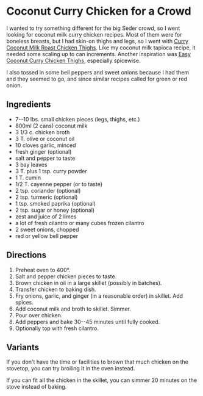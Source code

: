 # Coconut Curry Chicken for a Crowd

I wanted to try something different for the big Seder crowd, so I went looking for coconut milk curry chicken recipes.  Most of them were for boneless breasts, but I had skin-on thighs and legs, so I went with [Curry Coconut Milk Roast Chicken Thighs](http://whiteonricecouple.com/recipes/curry-coconut-milk-chicken-thighs/).  Like my coconut milk tapioca recipe, it needed some scaling up to can increments.  Another inspiration was [Easy Coconut Curry Chicken Thighs](https://simply-delicious-food.com/easy-coconut-curry-chicken-thighs/),  especially spicewise.

I also tossed in some bell peppers and sweet onions because I had them and they seemed to go, and since similar recipes called for green or red onion.

## Ingredients

* 7--10 lbs. small chicken pieces (legs, thighs, etc.)
* 800ml (2 cans) coconut milk
* 3 1/3 c. chicken broth
* 3 T. olive or coconut oil
* 10 cloves garlic, minced
* fresh ginger (optional)
* salt and pepper to taste
* 3 bay leaves
* 3 T. plus 1 tsp. curry powder
* 1 T. cumin
* 1/2 T. cayenne pepper (or to taste)
* 2 tsp. coriander (optional)
* 2 tsp. turmeric (optional)
* 1 tsp. smoked paprika (optional)
* 2 tsp. sugar or honey (optional)
* zest and juice of 2 limes
* a lot of fresh cilantro or many cubes frozen cilantro
* 2 sweet onions, chopped
* red or yellow bell pepper

## Directions

1. Preheat oven to 400°.
1. Salt and pepper chicken pieces to taste.
2. Brown chicken in oil in a large skillet (possibly in batches).
3. Transfer chicken to baking dish.
4. Fry onions, garlic, and ginger (in a reasonable order) in skillet.  Add spices.
5. Add coconut milk and broth to skillet.  Simmer.
6. Pour over chicken.
7. Add peppers and bake 30--45 minutes until fully cooked.
8. Optionally top with fresh cilantro.

## Variants

If you don't have the time or facilities to brown that much chicken on the stovetop, you can try broiling it in the oven instead.

If you can fit all the chicken in the skillet, you can simmer 20 minutes on the stove instead of baking.
